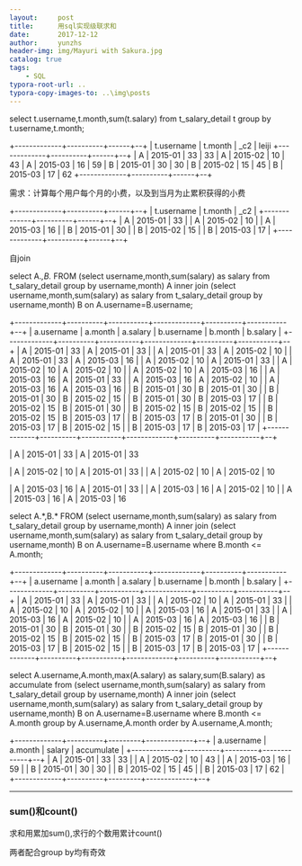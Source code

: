 ```yaml
---
layout:     post
title:      用sql实现级联求和
date:       2017-12-12
author:     yunzhs
header-img: img/Mayuri with Sakura.jpg
catalog: true
tags:
    - SQL
typora-root-url: ..
typora-copy-images-to: ..\img\posts
---
```


select t.username,t.month,sum(t.salary)
from t_salary_detail t
group by t.username,t.month;

+-------------+----------+------+--+
| t.username  | t.month  | _c2  |  leiji
+-------------+----------+------+--+
| A           | 2015-01  | 33   |   33
| A           | 2015-02  | 10   |   43
| A           | 2015-03  | 16   |   59
| B           | 2015-01  | 30   |   30
| B           | 2015-02  | 15   |   45
| B           | 2015-03  | 17   |   62
+-------------+----------+------+--+



需求：计算每个用户每个月的小费，以及到当月为止累积获得的小费

+-------------+----------+------+--+
| t.username  | t.month  | _c2  |
+-------------+----------+------+--+
| A           | 2015-01  | 33   |
| A           | 2015-02  | 10   |
| A           | 2015-03  | 16   |
| B           | 2015-01  | 30   |
| B           | 2015-02  | 15   |
| B           | 2015-03  | 17   |
+-------------+----------+------+--+

自join

select A.*,B.* FROM
(select username,month,sum(salary) as salary from t_salary_detail group by username,month) A 
inner join 
(select username,month,sum(salary) as salary from t_salary_detail group by username,month) B
on
A.username=B.username;

+-------------+----------+-----------+-------------+----------+-----------+--+
| a.username  | a.month  | a.salary  | b.username  | b.month  | b.salary  |
+-------------+----------+-----------+-------------+----------+-----------+--+
| A           | 2015-01  | 33        | A           | 2015-01  | 33        |
| A           | 2015-01  | 33        | A           | 2015-02  | 10        |
| A           | 2015-01  | 33        | A           | 2015-03  | 16        |
| A           | 2015-02  | 10        | A           | 2015-01  | 33        |
| A           | 2015-02  | 10        | A           | 2015-02  | 10        |
| A           | 2015-02  | 10        | A           | 2015-03  | 16        |
| A           | 2015-03  | 16        | A           | 2015-01  | 33        |
| A           | 2015-03  | 16        | A           | 2015-02  | 10        |
| A           | 2015-03  | 16        | A           | 2015-03  | 16        |
| B           | 2015-01  | 30        | B           | 2015-01  | 30        |
| B           | 2015-01  | 30        | B           | 2015-02  | 15        |
| B           | 2015-01  | 30        | B           | 2015-03  | 17        |
| B           | 2015-02  | 15        | B           | 2015-01  | 30        |
| B           | 2015-02  | 15        | B           | 2015-02  | 15        |
| B           | 2015-02  | 15        | B           | 2015-03  | 17        |
| B           | 2015-03  | 17        | B           | 2015-01  | 30        |
| B           | 2015-03  | 17        | B           | 2015-02  | 15        |
| B           | 2015-03  | 17        | B           | 2015-03  | 17        |
+-------------+----------+-----------+-------------+----------+-----------+--+

| A           | 2015-01  | 33        | A           | 2015-01  | 33 

| A           | 2015-02  | 10        | A           | 2015-01  | 33        |
| A           | 2015-02  | 10        | A           | 2015-02  | 10  

| A           | 2015-03  | 16        | A           | 2015-01  | 33        |
| A           | 2015-03  | 16        | A           | 2015-02  | 10        |
| A           | 2015-03  | 16        | A           | 2015-03  | 16   



select A.\*,B.\* FROM
(select username,month,sum(salary) as salary from t_salary_detail group by username,month) A 
inner join 
(select username,month,sum(salary) as salary from t_salary_detail group by username,month) B
on
A.username=B.username
where B.month <= A.month;

+-------------+----------+-----------+-------------+----------+-----------+--+
| a.username  | a.month  | a.salary  | b.username  | b.month  | b.salary  |
+-------------+----------+-----------+-------------+----------+-----------+--+
| A           | 2015-01  | 33        | A           | 2015-01  | 33        |
| A           | 2015-02  | 10        | A           | 2015-01  | 33        |
| A           | 2015-02  | 10        | A           | 2015-02  | 10        |
| A           | 2015-03  | 16        | A           | 2015-01  | 33        |
| A           | 2015-03  | 16        | A           | 2015-02  | 10        |
| A           | 2015-03  | 16        | A           | 2015-03  | 16        |
| B           | 2015-01  | 30        | B           | 2015-01  | 30        |
| B           | 2015-02  | 15        | B           | 2015-01  | 30        |
| B           | 2015-02  | 15        | B           | 2015-02  | 15        |
| B           | 2015-03  | 17        | B           | 2015-01  | 30        |
| B           | 2015-03  | 17        | B           | 2015-02  | 15        |
| B           | 2015-03  | 17        | B           | 2015-03  | 17        |
+-------------+----------+-----------+-------------+----------+-----------+--+


select A.username,A.month,max(A.salary) as salary,sum(B.salary) as accumulate
from 
(select username,month,sum(salary) as salary from t_salary_detail group by username,month) A 
inner join 
(select username,month,sum(salary) as salary from t_salary_detail group by username,month) B
on
A.username=B.username
where B.month <= A.month
group by A.username,A.month
order by A.username,A.month;


+-------------+----------+---------+-------------+--+
| a.username  | a.month  | salary  | accumulate  |
+-------------+----------+---------+-------------+--+
| A           | 2015-01  | 33      | 33          |
| A           | 2015-02  | 10      | 43          |
| A           | 2015-03  | 16      | 59          |
| B           | 2015-01  | 30      | 30          |
| B           | 2015-02  | 15      | 45          |
| B           | 2015-03  | 17      | 62          |
+-------------+----------+---------+-------------+--+



---

### sum()和count()

求和用累加sum(),求行的个数用累计count()

两者配合group by均有奇效
















